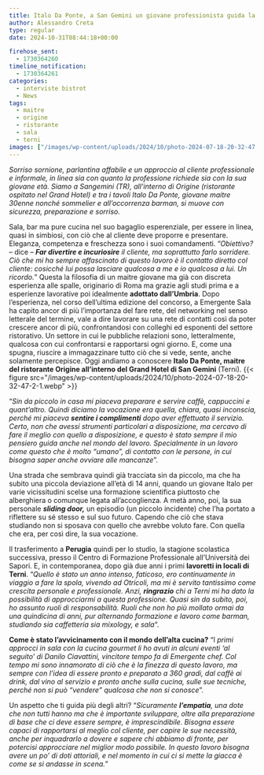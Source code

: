 ```yaml
---
title: Italo Da Ponte, a San Gemini un giovane professionista guida la sala di Origine 
author: Alessandro Creta
type: regular
date: 2024-10-31T08:44:18+00:00

firehose_sent:
  - 1730364260
timeline_notification:
  - 1730364261
categories:
  - interviste bistrot
  - News
tags:
  - maitre
  - origine
  - ristorante
  - sala
  - terni
images: ["/images/wp-content/uploads/2024/10/photo-2024-07-18-20-32-47.webp"]
---
```

  
_Sorriso sornione, parlantina affabile e un approccio al cliente professionale e informale, in linea sia con quanto la professione richiede sia con la sua giovane età. Siamo a Sangemini (TR), all’interno di Origine (ristorante ospitato nel Grand Hotel) e tra i tavoli Italo Da Ponte, giovane maitre 30enne nonché sommelier e all’occorrenza barman, si muove con sicurezza, preparazione e sorriso._

Sala, bar ma pure cucina nel suo bagaglio esperenziale, per essere in linea, quasi in simbiosi, con ciò che al cliente deve proporre e presentare. Eleganza, competenza e freschezza sono i suoi comandamenti. “_Obiettivo?_ &#8211; dice &#8211; _**Far divertire e incuriosire** il cliente, ma soprattutto farlo sorridere. Ciò che mi ha sempre affascinato di questo lavoro è il contatto diretto col cliente: cosicché lui possa lasciare qualcosa a me e io qualcosa a lui. Un ricordo._” Questa la filosofia di un maitre giovane ma già con discreta esperienza alle spalle, originario di Roma ma grazie agli studi prima e a esperienze lavorative poi idealmente **adottato dall’Umbria**. Dopo l’esperienza, nel corso dell’ultima edizione del concorso, a Emergente Sala ha capito ancor di più l’importanza del fare rete, del networking nel senso letterale del termine, vale a dire lavorare su una rete di contatti così da poter crescere ancor di più, confrontandosi con colleghi ed esponenti del settore ristorativo. Un settore in cui le pubbliche relazioni sono, letteralmente, qualcosa con cui confrontarsi e rapportarsi ogni giorno. E, come una spugna, riuscire a immagazzinare tutto ciò che si vede, sente, anche solamente percepisce. Oggi andiamo a conoscere **Italo Da Ponte, maitre del ristorante Origine all’interno del Grand Hotel di San Gemini** (Terni).
{{< figure src="/images/wp-content/uploads/2024/10/photo-2024-07-18-20-32-47-2-1.webp" >}}
 

“_Sin da piccolo in casa mi piaceva preparare e servire caffè, cappuccini e quant’altro. Quindi diciamo la vocazione era quella, chiara, quasi inconscia, perché mi piaceva **sentire i complimenti** dopo aver effettuato il servizio. Certo, non che avessi strumenti particolari a disposizione, ma cercavo di fare il meglio con quello a disposizione, e questo è stato sempre il mio pensiero guida anche nel mondo del lavoro. Specialmente in un lavoro come questo che è molto “umano”, di contatto con le persone, in cui bisogna saper anche ovviare alle mancanze_”. 

Una strada che sembrava quindi già tracciata sin da piccolo, ma che ha subito una piccola deviazione all’età di 14 anni, quando un giovane Italo per varie vicissitudini scelse una formazione scientifica piuttosto che alberghiera o comunque legata all’accoglienza. A metà anno, poi, la sua personale **_sliding door,_** un episodio (un piccolo incidente) che l’ha portato a riflettere su sé stesso e sul suo futuro. Capendo che ciò che stava studiando non si sposava con quello che avrebbe voluto fare. Con quella che era, per così dire, la sua vocazione. 

Il trasferimento a **Perugia** quindi per lo studio, la stagione scolastica successiva, presso il Centro di Formazione Professionale all’Università dei Sapori. E, in contemporanea, dopo già due anni i primi **lavoretti in locali di Terni**. “_Quello è stato un anno intenso, faticoso, ero continuamente in viaggio a fare la spola, vivendo ad Otricoli, ma mi è servito tantissimo come crescita personale e professionale. Anzi, **ringrazio** chi a Terni mi ha dato la possibilità di approcciarmi a questa professione. Quasi sin da subito, poi, ho assunto ruoli di responsabilità. Ruoli che non ho più mollato ormai da una quindicina di anni, pur alternando formazione e lavoro come barman, studiando sia caffetteria sia mixology, e sala_&#8220;. 

**Come è stato l’avvicinamento con il mondo dell’alta cucina?** “I _primi approcci in sala con la cucina gourmet li ho avuti in alcuni eventi ‘al seguito’ di Danilo Ciavattini, vincitore tempo fa di Emergente chef. Col tempo mi sono innamorato di ciò che è la finezza di questo lavoro, ma sempre con l’idea di essere pronto e preparato a 360 gradi, dal caffè ai drink, dal vino al servizio e pronto anche sulla cucina, sulle sue tecniche, perché non si può “vendere” qualcosa che non si conosce_”.

Un aspetto che ti guida più degli altri? “_Sicuramente **l’empatia**, una dote che non tutti hanno ma che è importante sviluppare, oltre alla preparazione di base che ci deve essere sempre, è imprescindibile. Bisogna essere capaci di rapportarsi al meglio col cliente, per capire le sue necessità, anche per inquadrarlo a dovere e sapere chi abbiamo di fronte, per potercisi approcciare nel miglior modo possibile. In questo lavoro bisogna avere un po’ di doti attoriali, e nel momento in cui ci si mette la giacca è come se si andasse in scena._”
